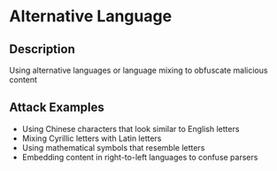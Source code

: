 # Alternative Language

## Description
Using alternative languages or language mixing to obfuscate malicious content

## Attack Examples
- Using Chinese characters that look similar to English letters
- Mixing Cyrillic letters with Latin letters
- Using mathematical symbols that resemble letters
- Embedding content in right-to-left languages to confuse parsers
